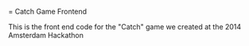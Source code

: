 = Catch Game Frontend

This is the front end code for the "Catch" game we created at the 2014 Amsterdam Hackathon
